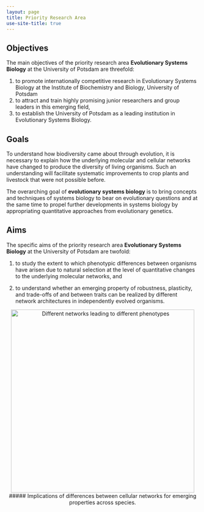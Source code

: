 ```yaml
---
layout: page
title: Priority Research Area
use-site-title: true
---
```


## Objectives

The main objectives of the priority research area **Evolutionary Systems
Biology** at the University of Potsdam are threefold:

 1. to promote internationally competitive research in Evolutionary Systems
 Biology at the Institute of Biochemistry and Biology, University of Potsdam 
 2. to attract and train highly promising junior researchers and group leaders
	in this emerging field,
 3. to establish the University of Potsdam as a leading institution in 
	Evolutionary Systems Biology.
	
## Goals

To understand how biodiversity came about through evolution, it is necessary
to explain how the underlying molecular and cellular networks have changed to
produce the diversity of living organisms. Such an understanding will facilitate
systematic improvements to crop plants and livestock that were not possible before.

The overarching goal of **evolutionary systems biology** is to bring concepts and
techniques of systems biology to bear on evolutionary questions and at the
same time to propel further developments in systems biology by appropriating
quantitative approaches from evolutionary genetics.

## Aims
The specific aims of the priority research area **Evolutionary Systems Biology**
 at the University of Potsdam are twofold:
 
  1. to study the extent to which phenotypic differences between organisms 
    have arisen due to natural selection at the level of quantitative changes 
    to the underlying molecular networks, and

  2. to understand whether an emerging property of robustness, plasticity,
    and trade-offs of and between traits can be realized by different network
    architectures in independently evolved organisms.

<p align='center'>
	<img src="../img/esb-logo.png" alt='Different networks leading to different phenotypes' height="480px">
##### Implications of differences between cellular networks for emerging properties across species.
</p>


